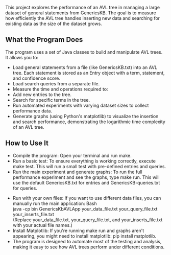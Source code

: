 This project explores the performance of an AVL tree in managing a large dataset of general statements from GenericsKB. The goal is to measure how efficiently the AVL tree handles inserting new data and searching for existing data as the size of the dataset grows.

## What the Program Does
The program uses a set of Java classes to build and manipulate AVL trees. It allows you to:

* Load general statements from a file (like GenericsKB.txt) into an AVL tree. Each statement is stored as an Entry object with a term, statement, and confidence score.
* Load search queries from a separate file.
* Measure the time and operations required to:
* Add new entries to the tree.
* Search for specific terms in the tree.
* Run automated experiments with varying dataset sizes to collect performance data.
* Generate graphs (using Python's matplotlib) to visualize the insertion and search performance, demonstrating the logarithmic time complexity of an AVL tree.
## How to Use It
- Compile the program: Open your terminal and run make.
- Run a basic test: To ensure everything is working correctly, execute make test. This will run a small test with pre-defined entries and queries.
- Run the main experiment and generate graphs: To run the full performance experiment and see the graphs, type make run. This will use the default GenericsKB.txt for entries and GenericsKB-queries.txt for queries.
* Run with your own files: If you want to use different data files, you can manually run the main application:
  Bash\
  java -cp bin GenericsKbAVLApp your_data_file.txt your_query_file.txt your_inserts_file.txt\
(Replace your_data_file.txt, your_query_file.txt, and your_inserts_file.txt with your actual file names.)
* Install Matplotlib: If you're running make run and graphs aren't appearing, you might need to install matplotlib: pip install matplotlib.
* The program is designed to automate most of the testing and analysis, making it easy to see how AVL trees perform under different conditions.
